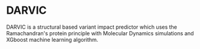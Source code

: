 # DARVIC

DARVIC is a structural based variant impact predictor which uses the Ramachandran's protein principle with Molecular Dynamics simulations and XGboost machine learning algorithm. 
